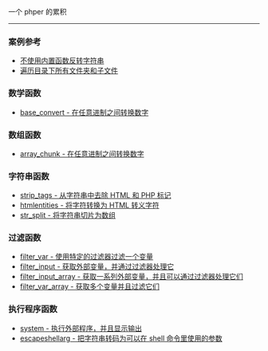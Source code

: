 
一个 phper 的累积

- - -

### 案例参考

- [不使用内置函数反转字符串](example/reference.md#不使用内置函数反转字符串)
- [遍历目录下所有文件夹和子文件](example/reference.md#遍历目录下所有文件夹和子文件)

### 数学函数

- [base_convert - 在任意进制之间转换数字](functions/math.md#base_convert)

### 数组函数

- [array_chunk - 在任意进制之间转换数字](functions/array.md#array_chunk)

### 字符串函数

- [strip_tags - 从字符串中去除 HTML 和 PHP 标记](functions/string.md#strip_tags)
- [htmlentities - 将字符转换为 HTML 转义字符](functions/string.md#htmlentities)
- [str_split - 将字符串切片为数组](functions/string.md#str_split)

### 过滤函数

- [filter_var - 使用特定的过滤器过滤一个变量](functions/filter.md#filter_var)
- [filter_input - 获取外部变量，并通过过滤器处理它](functions/filter.md#filter_input)
- [filter_input_array - 获取一系列外部变量，并且可以通过过滤器处理它们](functions/filter.md#filter_input_array)
- [filter_var_array - 获取多个变量并且过滤它们](functions/filter.md#filter_var_array)

### 执行程序函数

- [system - 执行外部程序，并且显示输出](functions/execution.md#system)
- [escapeshellarg - 把字符串转码为可以在 shell 命令里使用的参数](functions/execution.md#escapeshellarg)
